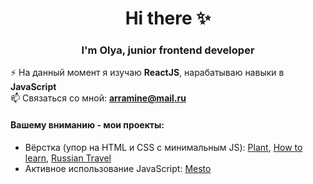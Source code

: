 <h1 align="center">Hi there ✨</h1>

<h3 align="center">I'm Olya, junior frontend developer</h3>

⚡ На данный момент я изучаю **ReactJS**, нарабатываю навыки в **JavaScript**  
📫 Связаться со мной: **arramine@mail.ru**

#### Вашему вниманию - мои проекты:
- Вёрстка (упор на HTML и CSS с минимальным JS): [Plant](https://github.com/caseyaru/plant), [How to learn](https://github.com/caseyaru/how-to-learn),  [Russian Travel](https://github.com/caseyaru/russian-travel)
- Активное использование JavaScript: [Mesto](https://github.com/caseyaru/mesto)
